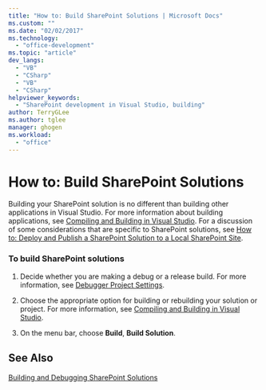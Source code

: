 ```yaml
---
title: "How to: Build SharePoint Solutions | Microsoft Docs"
ms.custom: ""
ms.date: "02/02/2017"
ms.technology: 
  - "office-development"
ms.topic: "article"
dev_langs: 
  - "VB"
  - "CSharp"
  - "VB"
  - "CSharp"
helpviewer_keywords: 
  - "SharePoint development in Visual Studio, building"
author: TerryGLee
ms.author: tglee
manager: ghogen
ms.workload: 
  - "office"
---
```

# How to: Build SharePoint Solutions
  Building your SharePoint solution is no different than building other applications in Visual Studio. For more information about building applications, see [Compiling and Building in Visual Studio](/visualstudio/ide/compiling-and-building-in-visual-studio). For a discussion of some considerations that are specific to SharePoint solutions, see [How to: Deploy and Publish a SharePoint Solution to a Local SharePoint Site](../sharepoint/how-to-deploy-and-publish-a-sharepoint-solution-to-a-local-sharepoint-site.md).  
  
### To build SharePoint solutions  
  
1.  Decide whether you are making a debug or a release build. For more information, see [Debugger Project Settings](/visualstudio/debugger/debugger-project-settings).  
  
2.  Choose the appropriate option for building or rebuilding your solution or project. For more information, see [Compiling and Building in Visual Studio](/visualstudio/ide/compiling-and-building-in-visual-studio).  
  
3.  On the menu bar, choose **Build**, **Build Solution**.  
  
## See Also  
 [Building and Debugging SharePoint Solutions](../sharepoint/building-and-debugging-sharepoint-solutions.md)  
  
  
